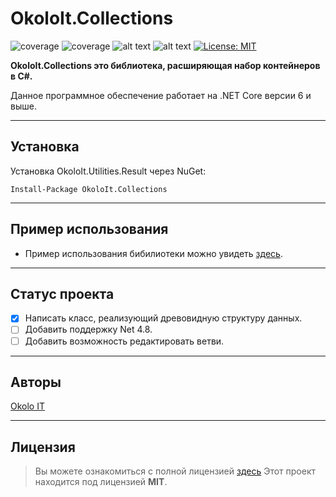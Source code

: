 # OkoloIt.Collections

![coverage](https://img.shields.io/badge/version-1.0.0-blue) ![coverage](https://img.shields.io/badge/-Okolo%20IT-orange) ![alt text](https://github.com/open-telemetry/opentelemetry-dotnet/actions/workflows/linux-ci.yml/badge.svg?branch=main) ![alt text](https://github.com/open-telemetry/opentelemetry-dotnet/actions/workflows/windows-ci.yml/badge.svg?branch=main) [![License: MIT](https://img.shields.io/badge/License-MIT-yellow.svg)](https://github.com/SilverWolf2k20/OkoloIt.Utilities.Result/blob/master/LICENSE.md)

**OkoloIt.Collections это библиотека, расширяющая набор контейнеров в C#.**

Данное программное обеспечение работает на .NET Core версии 6 и выше.

---
## Установка

Установка OkoloIt.Utilities.Result через NuGet:

```
Install-Package OkoloIt.Collections
```

---
## Пример использования

- Пример использования бибилиотеки можно увидеть [здесь](https://github.com/SilverWolf2k20/OkoloIt.Collections/tree/master/samples).

---
## Статус проекта

 - [x] Написать класс, реализующий древовидную структуру данных.
 - [ ] Добавить поддержку Net 4.8.
 - [ ] Добавить возможность редактировать ветви.

---
## Авторы

[Okolo IT](https://vk.com/okolo_it_govnokoding)

---
## Лицензия
>Вы можете ознакомиться с полной лицензией [здесь](https://github.com/SilverWolf2k20/OkoloIt.Collections/blob/master/LICENSE.md)
Этот проект находится под лицензией **MIT**.
